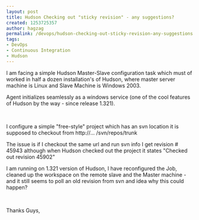 ```yaml
---
layout: post
title: Hudson Checking out "sticky revision" - any suggestions?
created: 1253725357
author: hagzag
permalink: /devops/hudson-checking-out-sticky-revision-any-suggestions
tags:
- DevOps
- Continuous Integration
- Hudson
---
```

<p>I am facing a simple Hudson Master-Slave configuration task which must of worked in half a dozen installation's of Hudson, where master server machine is Linux and Slave Machine is Windows 2003.</p>
<p>Agent initializes seamlessly as a windows service (one of the cool features of Hudson by the way - since release 1.321).</p>
<p>&nbsp;</p>
<p>I configure a simple &quot;free-style&quot; project which has an svn location it is supposed to checkout from http://... /svn/repos/trunk</p>
<p>The issue is if I checkout the same url and run svn info I get revision # 45943 although when Hudson checked out the project it states &quot;Checked out revision 45902&quot;</p>
<p>I am running on 1.321 version of Hudson, I have reconfigured the Job, cleaned up the workspace on the remote slave and the Master machine - and it still seems to poll an old revision from svn and idea why this could happen?</p>
<p>&nbsp;</p>
<p>Thanks Guys,</p>
